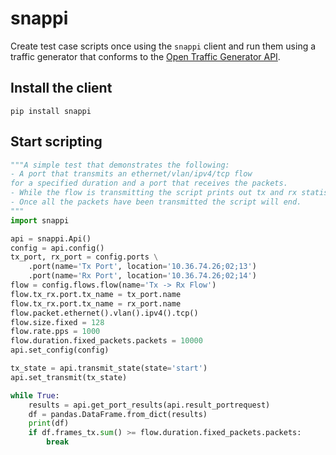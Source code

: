 # snappi
Create test case scripts once using the `snappi` client and run them using a 
traffic generator that conforms to the [Open Traffic Generator API](https://github.com/open-traffic-generator/models/releases).

## Install the client
```
pip install snappi
```

## Start scripting
```python
"""A simple test that demonstrates the following:
- A port that transmits an ethernet/vlan/ipv4/tcp flow 
for a specified duration and a port that receives the packets.
- While the flow is transmitting the script prints out tx and rx statistics.
- Once all the packets have been transmitted the script will end. 
"""
import snappi

api = snappi.Api()
config = api.config()
tx_port, rx_port = config.ports \
    .port(name='Tx Port', location='10.36.74.26;02;13')
    .port(name='Rx Port', location='10.36.74.26;02;14')
flow = config.flows.flow(name='Tx -> Rx Flow')
flow.tx_rx.port.tx_name = tx_port.name
flow.tx_rx.port.tx_name = rx_port.name
flow.packet.ethernet().vlan().ipv4().tcp()
flow.size.fixed = 128
flow.rate.pps = 1000
flow.duration.fixed_packets.packets = 10000
api.set_config(config)

tx_state = api.transmit_state(state='start')
api.set_transmit(tx_state)

while True:
    results = api.get_port_results(api.result_portrequest)
    df = pandas.DataFrame.from_dict(results)
    print(df)
    if df.frames_tx.sum() >= flow.duration.fixed_packets.packets:
        break
```